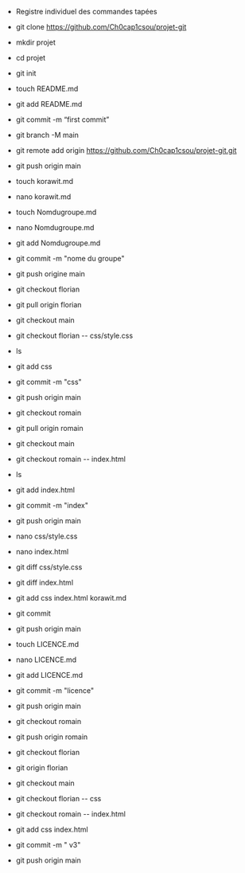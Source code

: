 - Registre individuel des commandes tapées


- git clone https://github.com/Ch0cap1csou/projet-git


- mkdir projet

- cd projet
- git init
- touch README.md
- git add README.md
- git commit -m “first commit”
- git branch -M main
- git remote add origin https://github.com/Ch0cap1csou/projet-git.git
- git push origin main
- touch korawit.md
- nano korawit.md
- touch Nomdugroupe.md
- nano Nomdugroupe.md
- git add Nomdugroupe.md
- git commit -m "nome du groupe"
- git push origine main
- git checkout florian
- git pull origin florian
- git checkout main
- git checkout florian -- css/style.css
- ls
- git add css
- git commit -m "css"
- git push origin main
- git checkout romain
- git pull origin romain
- git checkout main
- git checkout romain -- index.html
- ls
- git add index.html
- git commit -m "index"
- git push origin main
- nano css/style.css
- nano index.html
- git diff css/style.css
- git diff index.html
- git add css index.html korawit.md
- git commit
- git push origin main 
- touch LICENCE.md
- nano LICENCE.md
- git add LICENCE.md
- git commit -m "licence"
- git push origin main
- git checkout romain
- git push origin romain
- git checkout florian
- git origin florian 
- git checkout main
- git checkout florian -- css
- git checkout romain -- index.html
- git add css index.html
- git commit -m " v3"
- git push origin main

